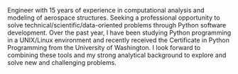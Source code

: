 Engineer with 15 years of experience in computational analysis and modeling of aerospace structures. Seeking a professional opportunity to solve technical/scientific/data-oriented problems through Python software development. Over the past year, I have been studying Python programming in a UNIX/Linux environment and recently received the Certificate in Python Programming from the University of Washington. I look forward to combining these tools and my strong analytical background to explore and solve new and challenging problems.
